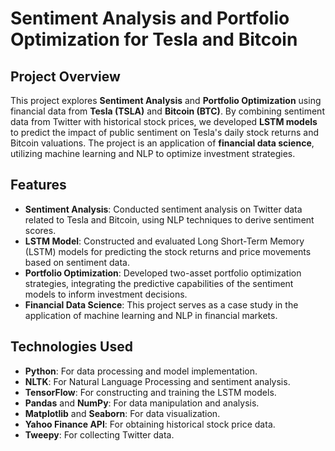 # Sentiment Analysis and Portfolio Optimization for Tesla and Bitcoin

## Project Overview

This project explores **Sentiment Analysis** and **Portfolio Optimization** using financial data from **Tesla (TSLA)** and **Bitcoin (BTC)**. By combining sentiment data from Twitter with historical stock prices, we developed **LSTM models** to predict the impact of public sentiment on Tesla's daily stock returns and Bitcoin valuations. The project is an application of **financial data science**, utilizing machine learning and NLP to optimize investment strategies.

## Features

- **Sentiment Analysis**: Conducted sentiment analysis on Twitter data related to Tesla and Bitcoin, using NLP techniques to derive sentiment scores.
- **LSTM Model**: Constructed and evaluated Long Short-Term Memory (LSTM) models for predicting the stock returns and price movements based on sentiment data.
- **Portfolio Optimization**: Developed two-asset portfolio optimization strategies, integrating the predictive capabilities of the sentiment models to inform investment decisions.
- **Financial Data Science**: This project serves as a case study in the application of machine learning and NLP in financial markets.

## Technologies Used

- **Python**: For data processing and model implementation.
- **NLTK**: For Natural Language Processing and sentiment analysis.
- **TensorFlow**: For constructing and training the LSTM models.
- **Pandas** and **NumPy**: For data manipulation and analysis.
- **Matplotlib** and **Seaborn**: For data visualization.
- **Yahoo Finance API**: For obtaining historical stock price data.
- **Tweepy**: For collecting Twitter data.


